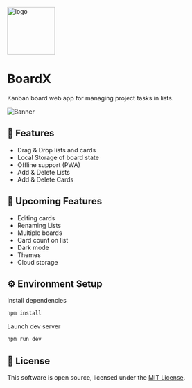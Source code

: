 
<p><img src="https://raw.githubusercontent.com/PawanKolhe/BoardX/main/public/logo.png" alt="logo" width="110" /></p>

# BoardX

Kanban board web app for managing project tasks in lists.

![Banner](https://raw.githubusercontent.com/PawanKolhe/project-board/main/screenshots/banner.png)

## 🚀 Features
- Drag & Drop lists and cards
- Local Storage of board state
- Offline support (PWA)
- Add & Delete Lists
- Add & Delete Cards

## 🚧 Upcoming Features
- Editing cards
- Renaming Lists
- Multiple boards
- Card count on list
- Dark mode
- Themes
- Cloud storage

## ⚙️ Environment Setup

Install dependencies
```bash
npm install
```

Launch dev server
```bash
npm run dev
```

## 📜 License
This software is open source, licensed under the [MIT License](https://github.com/PawanKolhe/BoardX/blob/master/LICENSE).
